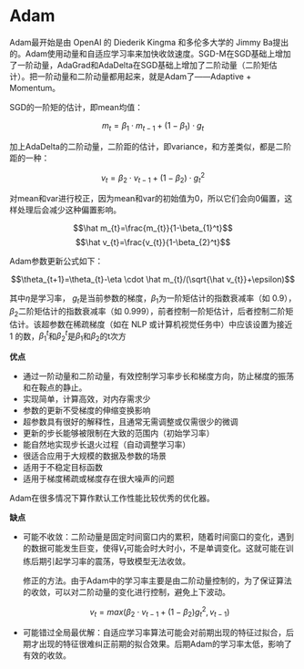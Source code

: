 # Adam

Adam最开始是由 OpenAI 的 Diederik Kingma 和多伦多大学的 Jimmy Ba提出的。Adam使用动量和自适应学习率来加快收敛速度。SGD-M在SGD基础上增加了一阶动量，AdaGrad和AdaDelta在SGD基础上增加了二阶动量（二阶矩估计）。把一阶动量和二阶动量都用起来，就是Adam了——Adaptive + Momentum。

SGD的一阶矩的估计，即mean均值：

$$m_{t}=\beta_{1} \cdot m_{t-1}+(1-\beta_{1}) \cdot g_{t}$$

加上AdaDelta的二阶动量，二阶距的估计，即variance，和方差类似，都是二阶距的一种：

$$v_{t}=\beta_{2} \cdot v_{t-1}+(1-\beta_{2})\cdot g_{t}^2$$

对mean和var进行校正，因为mean和var的初始值为0，所以它们会向0偏置，这样处理后会减少这种偏置影响。

$$\hat m_{t}=\frac{m_{t}}{1-\beta_{1}^t}$$
$$\hat v_{t}=\frac{v_{t}}{1-\beta_{2}^t}$$

Adam参数更新公式如下：

$$\theta_{t+1}=\theta_{t}-\eta \cdot \hat m_{t}/(\sqrt{\hat v_{t}}+\epsilon)$$

其中$\eta$是学习率， $g_{t}$是当前参数的梯度，$\beta_{1}$为一阶矩估计的指数衰减率（如 0.9），$\beta_{2}$二阶矩估计的指数衰减率（如 0.999），前者控制一阶矩估计，后者控制二阶矩估计。该超参数在稀疏梯度（如在 NLP 或计算机视觉任务中）中应该设置为接近 1 的数，$\beta_{1}^t$和$\beta_{2}^t$是$\beta_{1}$和$\beta_{2}$的t次方

**优点**

+ 通过一阶动量和二阶动量，有效控制学习率步长和梯度方向，防止梯度的振荡和在鞍点的静止。
+ 实现简单，计算高效，对内存需求少
+ 参数的更新不受梯度的伸缩变换影响
+ 超参数具有很好的解释性，且通常无需调整或仅需很少的微调
+ 更新的步长能够被限制在大致的范围内（初始学习率）
+ 能自然地实现步长退火过程（自动调整学习率）
+ 很适合应用于大规模的数据及参数的场景
+ 适用于不稳定目标函数
+ 适用于梯度稀疏或梯度存在很大噪声的问题

Adam在很多情况下算作默认工作性能比较优秀的优化器。


**缺点**

+ 可能不收敛：二阶动量是固定时间窗口内的累积，随着时间窗口的变化，遇到的数据可能发生巨变，使得$V_{t}$可能会时大时小，不是单调变化。这就可能在训练后期引起学习率的震荡，导致模型无法收敛。

	修正的方法。由于Adam中的学习率主要是由二阶动量控制的，为了保证算法的收敛，可以对二阶动量的变化进行控制，避免上下波动。
	
	$$v_{t}=max(\beta_{2} \cdot v_{t-1}+ (1-\beta_{2})g_{t}^2,v_{t-1})$$
 
+ 可能错过全局最优解：自适应学习率算法可能会对前期出现的特征过拟合，后期才出现的特征很难纠正前期的拟合效果。后期Adam的学习率太低，影响了有效的收敛。
